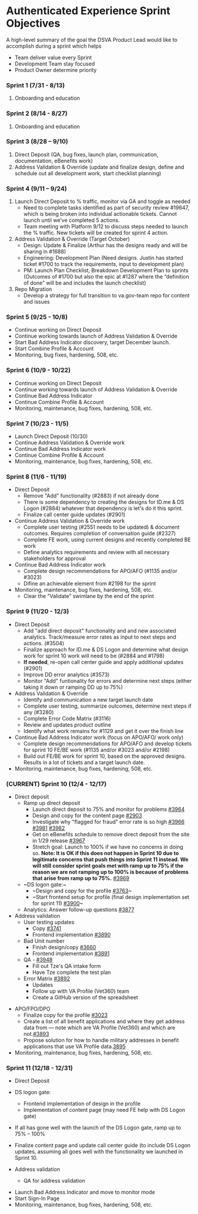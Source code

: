 # Authenticated Experience Sprint Objectives
A high-level summary of the goal the DSVA Product Lead would like to accomplish during a sprint which helps 

- Team deliver value every Sprint
- Development Team stay focused
- Product Owner determine priority

### Sprint 1 (7/31 - 8/13)
1. Onboarding and education

### Sprint 2 (8/14 - 8/27)
1. Onboarding and education

### Sprint 3 (8/28 – 9/10)
1.	Direct Deposit (QA, bug fixes, launch plan, communication, documentation, eBenefits work)
2.	Address Validation & Override (update and finalize design, define and schedule out all development work, start checklist planning)

### Sprint 4 (9/11 – 9/24) 
1.	Launch Direct Deposit to % traffic, monitor via GA and toggle as needed 
     - Need to complete tasks identified as part of security review #19647, which is being broken into individual actionable tickets.  Cannot launch until we’ve completed 5 actions.
     - Team meeting with Platform 9/12 to discuss steps needed to launch the % traffic.  New tickets will be created for sprint 4 action.
2.	Address Validation & Override (Target October)
     - Design: Update & Finalize (Arthur has the designs ready and will be sharing in #1688)
     - Engineering: Development Plan (Need designs.  Justin has started ticket #1700 to track the requirements, input to development plan)
     - PM: Launch Plan Checklist, Breakdown Development Plan to sprints (Outcomes of #1700 but also the epic at #1287 where the “definition of done” will be and includes the launch checklist)
3.	Repo Migration
     - Develop a strategy for full transition to va.gov-team repo for content and issues

### Sprint 5 (9/25 - 10/8)
* Continue working on Direct Deposit
* Continue working towards launch of Address Validation & Override
* Start Bad Address Indicator discovery, target December launch.
* Start Combine Profile & Account
* Monitoring, bug fixes, hardening, 508, etc.

### Sprint 6 (10/9 - 10/22)
* Continue working on Direct Deposit
* Continue working towards launch of Address Validation & Override
* Continue Bad Address Indicator
* Continue Combine Profile & Account
* Monitoring, maintenance, bug fixes, hardening, 508, etc.

### Sprint 7 (10/23 - 11/5)
* Launch Direct Deposit (10/30) 
* Continue Address Validation & Override work
* Continue Bad Address Indicator work 
* Continue Combine Profile & Account
* Monitoring, maintenance, bug fixes, hardening, 508, etc.

### Sprint 8 (11/6 - 11/19)
* Direct Deposit
     * Remove "Add" functionality (#2883) if not already done
     * There is some dependency to creating the designs for ID.me &  DS Logon (#2884) whatever that dependency is let's do it this sprint.
     * Finalize call center guide updates (#2901)
* Continue Address Validation & Override work
     * Complete user testing (#2551 needs to be updated) & document outcomes.  Requires completion of conversation guide (#2327)
     * Complete FE work, using current designs and recently completed BE work
     * Define analytics requirements and review with all necessary stakeholders for approval 
* Continue Bad Address Indicator work 
     * Complete design recommendations for APO/AFO (#1135 and/or #3023)
     * Difine an achievable element from #2198 for the sprint
* Monitoring, maintenance, bug fixes, hardening, 508, etc.
     * Clear the "Validate" swimlane by the end of the sprint

### Sprint 9 (11/20 - 12/3)
* Direct Deposit
   * Add "add direct deposit" functionality and and new associated analytics.  Track/measure error rates as input to next steps and actions. (#3504)
   * Finalize approach for ID.me & DS Logon and determine what design work for sprint 10 work will need to be (#2884 and #1798)
   * **If needed**, re-open call center guide and apply additional updates (#2901)
   * Improve DD error analytics (#3573)
   * Monitor "Add" funtionality for errors and determine next steps (either taking it down or ramping DD up to 75%)
* Address Validation & Override
   * Identify and communication a new target launch date
   * Complete user testing, summarize outcomes, determine next steps if any (#3280)
   * Complete Error Code Matrix (#3116)
   * Review and updates product outline
   * Identify what work remains for #1129 and get it over the finish line
* Continue Bad Address Indicator work (focus on APO/AFO/ work only)
   * Complete design recommendations for APO/AFO and develop tickets for sprint 10 FE/BE work (#1135 and/or #3023 and/or #2198)
   * Build out FE/BE work for sprint 10, based on the approved designs.  Results in a lot of tickets and a target launch date.
* Monitoring, maintenance, bug fixes, hardening, 508, etc.
   

### (CURRENT) Sprint 10 (12/4 - 12/17)
- Direct deposit
  - Ramp up direct deposit
    - Launch direct deposit to 75% and monitor for problems [#3964](https://github.com/department-of-veterans-affairs/va.gov-team/issues/3964)
    - Design and copy for the content page [#2903](https://github.com/department-of-veterans-affairs/va.gov-team/issues/2903)
    - Investigate why "flagged for fraud" error rate is so high [#3966](https://github.com/department-of-veterans-affairs/va.gov-team/issues/3966) [#3981](https://github.com/department-of-veterans-affairs/va.gov-team/issues/3981) [#3982](https://github.com/department-of-veterans-affairs/va.gov-team/issues/3982)
    - Get on eBenefits schedule to remove direct deposit from the site in 1/29 release [#3967](https://github.com/department-of-veterans-affairs/va.gov-team/issues/3967)
    - Stretch goal: Launch to 100% if we have no concerns in doing so. **Note: It is OK if this does not happen in Sprint 10  due to legitimate concerns that push things into Sprint 11 instead. We will still consider sprint goals met with ramp up to 75% if the reason we are not ramping up to 100% is because of problems that arise from ramp up to 75%.** [#3969](https://github.com/department-of-veterans-affairs/va.gov-team/issues/3969)
  - ~DS logon gate:~ 
    - ~Design and copy for the profile [#3763](https://github.com/department-of-veterans-affairs/va.gov-team/issues/3763)~
    - ~Start frontend setup for profile (final design implementation set for sprint 11) [#3900](https://app.zenhub.com/workspaces/vft-59c95ae5fda7577a9b3184f8/issues/department-of-veterans-affairs/va.gov-team/3900)~
  - Analytics: Answer follow-up questions [#3877](https://app.zenhub.com/workspaces/vft-59c95ae5fda7577a9b3184f8/issues/department-of-veterans-affairs/va.gov-team/3877)
- Address validation
  - User testing updates 
    - Copy [#3741](https://github.com/department-of-veterans-affairs/va.gov-team/issues/3741)
    - Frontend implementation [#3890](https://app.zenhub.com/workspaces/vft-59c95ae5fda7577a9b3184f8/issues/department-of-veterans-affairs/va.gov-team/3890)
  - Bad Unit number
    - Finish design/copy [#3660](https://github.com/department-of-veterans-affairs/va.gov-team/issues/3660)
    - Frontend implementation [#3891](https://app.zenhub.com/workspaces/vft-59c95ae5fda7577a9b3184f8/issues/department-of-veterans-affairs/va.gov-team/3891)
  - QA - [#3948](https://app.zenhub.com/workspaces/vft-59c95ae5fda7577a9b3184f8/issues/department-of-veterans-affairs/va.gov-team/3948)
    - Fill out Tze's QA intake form
    - Have Tze complete the test plan
  - Error Matrix [#3892](https://app.zenhub.com/workspaces/vft-59c95ae5fda7577a9b3184f8/issues/department-of-veterans-affairs/va.gov-team/3892)
    - Updates
    - Follow up with VA Profile (Vet360) team
    - Create a GitHub version of the spreadsheet
* APO/FPO/DPO
  - Finalize copy for the profile [#3023](https://github.com/department-of-veterans-affairs/va.gov-team/issues/3023)
  - Create a list of all benefit applications and where they get address data from — note which are VA Profile (Vet360) and which are not.[#3893](https://app.zenhub.com/workspaces/vft-59c95ae5fda7577a9b3184f8/issues/department-of-veterans-affairs/va.gov-team/3893)
  - Propose solution for how to handle military addresses in benefit applications that use VA Profile data.[3895](https://app.zenhub.com/workspaces/vft-59c95ae5fda7577a9b3184f8/issues/department-of-veterans-affairs/va.gov-team/3895) 
* Monitoring, maintenance, bug fixes, hardening, 508, etc.

### Sprint 11 (12/18 - 12/31)
- Direct Deposit
 - DS logon gate: 
    - Frontend implementation of design in the profile
    - Implementation of content page (may need FE help with DS Logon gate)
    
  - If all has gone well with the launch of the DS Logon gate, ramp up to 75% – 100%
  - Finalize content page and update call center guide (to include DS Logon updates, assuming all goes well with the functionality we launched in Sprint 10.
- Address validation
  - QA for address validation
* Launch Bad Address Indicator and move to monitor mode 
* Start Sign-In Page
* Monitoring, maintenance, bug fixes, hardening, 508, etc.











